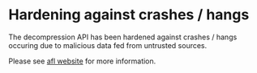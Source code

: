 # Hardening against crashes / hangs

The decompression API has been hardened against crashes / hangs occuring due to malicious data fed from untrusted sources.

Please see [afl website](https://lcamtuf.coredump.cx/afl/) for more information.
